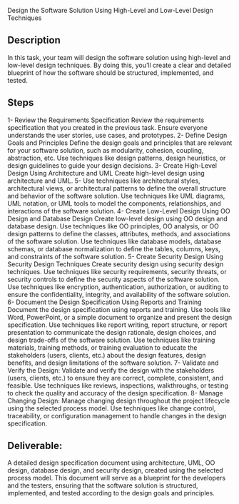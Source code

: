Design the Software Solution Using High-Level and Low-Level Design Techniques

## Description
In this task, your team will design the software solution using high-level and low-level design techniques. By doing this, you’ll create a clear and detailed blueprint of how the software should be structured, implemented, and tested.

## Steps
1- Review the Requirements Specification Review the requirements specification that you created in the previous task. Ensure everyone understands the user stories, use cases, and prototypes.
2- Define Design Goals and Principles Define the design goals and principles that are relevant for your software solution, such as modularity, cohesion, coupling, abstraction, etc. Use techniques like design patterns, design heuristics, or design guidelines to guide your design decisions.
3- Create High-Level Design Using Architecture and UML Create high-level design using architecture and UML. 5- Use techniques like architectural styles, architectural views, or architectural patterns to define the overall structure and behavior of the software solution. Use techniques like UML diagrams, UML notation, or UML tools to model the components, relationships, and interactions of the software solution.
4- Create Low-Level Design Using OO Design and Database Design Create low-level design using OO design and database design. Use techniques like OO principles, OO analysis, or OO design patterns to define the classes, attributes, methods, and associations of the software solution. Use techniques like database models, database schemas, or database normalization to define the tables, columns, keys, and constraints of the software solution.
5- Create Security Design Using Security Design Techniques Create security design using security design techniques. Use techniques like security requirements, security threats, or security controls to define the security aspects of the software solution. Use techniques like encryption, authentication, authorization, or auditing to ensure the confidentiality, integrity, and availability of the software solution.
6- Document the Design Specification Using Reports and Training Document the design specification using reports and training. Use tools like Word, PowerPoint, or a simple document to organize and present the design specification. Use techniques like report writing, report structure, or report presentation to communicate the design rationale, design choices, and design trade-offs of the software solution. Use techniques like training materials, training methods, or training evaluation to educate the stakeholders (users, clients, etc.) about the design features, design benefits, and design limitations of the software solution.
7- Validate and Verify the Design: Validate and verify the design with the stakeholders (users, clients, etc.) to ensure they are correct, complete, consistent, and feasible. Use techniques like reviews, inspections, walkthroughs, or testing to check the quality and accuracy of the design specification.
8- Manage Changing Design: Manage changing design throughout the project lifecycle using the selected process model. Use techniques like change control, traceability, or configuration management to handle changes in the design specification.

## Deliverable:
A detailed design specification document using architecture, UML, OO design, database design, and security design, created using the selected process model. This document will serve as a blueprint for the developers and the testers, ensuring that the software solution is structured, implemented, and tested according to the design goals and principles.




